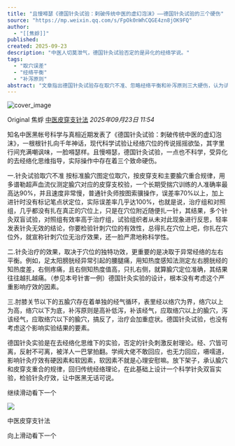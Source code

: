 ```yaml
---
title: "且慢嘚瑟《德国针灸试验：剌破传统中医的虚幻泡沫》——德国针灸试验的三个硬伤"
source: "https://mp.weixin.qq.com/s/FpOk0nWhCQGE4zn8jOK9FQ"
author:
  - "[[焦蜉]]"
published:
created: 2025-09-23
description: "中医人切莫泄气，德国针灸试验否定的是异化的经络学说。"
tags:
  - "取穴误差"
  - "经络平衡"
  - "补泻原则"
abstract: "文章指出德国针灸试验存在取穴不准、忽略经络平衡和补泻原则三大硬伤，认为试验否定的是异化的经络学说而非真正的中医理论。"
---
```

![cover_image](https://mmbiz.qpic.cn/sz_mmbiz_jpg/AvXEibCQxBiby6euvLLb8UuFEwibECMCib05l8oRs7xiaUmiaSUJzGvUqett9BaxcqobSuI8qAokW1eOMbH2J083bN2Q/0?wx_fmt=jpeg)

Original 焦蜉 [中医皮穿支针法](https://mp.weixin.qq.com/s/) *2025年09月23日 11:54*

知名中医黑帐号科学与真相近期发表了《德国针灸试验：刺破传统中医的虚幻泡沫》，一根根针扎向千年神话，现代科学试验让经络穴位的传说摇摇欲坠，其字里行间充满嘲讽味，一脸嘚瑟样。且慢嘚瑟，德国针灸试验，一点也不科学，受异化的去经络化思维指导，实际操作中存在着三个致命硬伤。

一.针灸试验取穴不准 按标准腧穴图定位取穴，按皮穿支和主要腧穴重合规律，用多谱勒超声血流仪测定腧穴对应的皮穿支校验，一个长期受揣穴训练的人准确率最高达90%，并且速度非常慢，普通针灸师按图索骥操作，误差率70%以上，加上进针时没有标记笔点状定位，实际误差率几乎达100%，也就是说，治疗组和对照组，几乎都没有扎在真正的穴位上，只是在穴位附近随便扎一针，其结果，多个针灸双盲试验，对照组有效率高于治疗组，试验组织者从未对此现象进行反思，轻率发表针灸无效的结论，你要检验针刺穴位的有效性，总得扎在穴位上吧，你扎在穴位外，就宣称针刺穴位无治疗效果，还一脸严肃地称科学性。

二.针灸治疗的效果，取决于穴位的独特功效，更重要的是决取于异常经络的左右平衡。例如，足太阳膀胱经异常引起的腰腿痛，用知热度感知法测定左右膀胱经的知热度差，右侧疼痛，且右侧知热度值高，只扎右侧，就算腧穴定位准确，其结果往往越扎越痛。（参见本号针害一例）德国针灸实验的设计，根本没有考虑这个严重影响疗效的因素。

三.肘膝关节以下的五腧穴存在着单独的经气循环，表里经以络穴为界，络穴以上为高，络穴以下为底，补泻原则是高补低泻，补该经气，应取络穴以上的腧穴，泻该经气，应取络穴以下的腧穴，搞反了，治疗会加重症状。德国针灸试验，也没有考虑这个影响实验结果的要素。

德国针灸实验是在去经络化思维下的实验，否定的针灸刺激反射理论。经、穴皆可离，反射不可离，被洋人一巴掌拍翻。学阀大佬不敢回应，也无力回应，嗫嚅道，影响针灸疗效有硬因素和软因素，软因素不就是心理安慰嘛。放下架子，承认腧穴和皮穿支重合的规律，回归传统经络理论，在此基础上设计一个科学针灸双盲实验，检验针灸疗效，让中医黑无话可说。

继续滑动看下一个

![](http://mmbiz.qpic.cn/mmbiz/a5icZrUmbV8p5jb6RZ8aYfjfS2AVle8URwBt8QIu6XbGewB9wiaWYWkPwq4R7pfdsFibuLkic16UcxDSNYtB8HnC1Q/0)

中医皮穿支针法

向上滑动看下一个